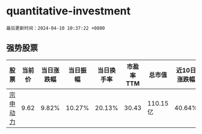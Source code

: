 # quantitative-investment

`最后更新时间：2024-04-10 10:37:22 +0800`

## 强势股票

|股票|当前价|当日涨跌幅|当日振幅|当日换手率|市盈率TTM|总市值|近10日涨跌幅|
|----|----|----|----|----|----|----|----|
|[宗申动力](https://xueqiu.com/S/SZ001696)|9.62|9.82%|10.27%|20.13%|30.43|110.15亿|40.64%|
